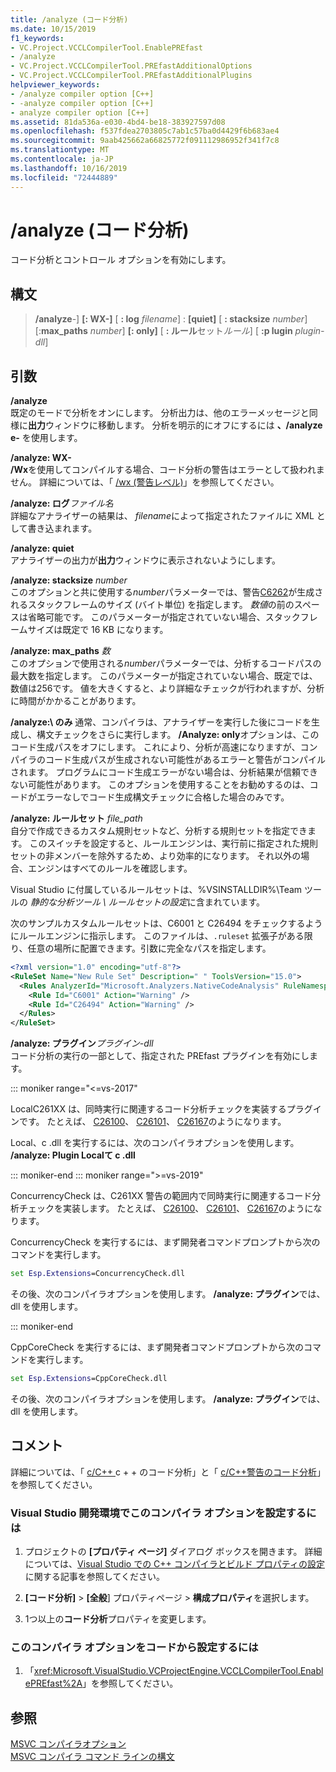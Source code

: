 ```yaml
---
title: /analyze (コード分析)
ms.date: 10/15/2019
f1_keywords:
- VC.Project.VCCLCompilerTool.EnablePREfast
- /analyze
- VC.Project.VCCLCompilerTool.PREfastAdditionalOptions
- VC.Project.VCCLCompilerTool.PREfastAdditionalPlugins
helpviewer_keywords:
- /analyze compiler option [C++]
- -analyze compiler option [C++]
- analyze compiler option [C++]
ms.assetid: 81da536a-e030-4bd4-be18-383927597d08
ms.openlocfilehash: f537fdea2703805c7ab1c57ba0d4429f6b683ae4
ms.sourcegitcommit: 9aab425662a66825772f091112986952f341f7c8
ms.translationtype: MT
ms.contentlocale: ja-JP
ms.lasthandoff: 10/16/2019
ms.locfileid: "72444889"
---
```

# <a name="analyze-code-analysis"></a>/analyze (コード分析)

コード分析とコントロール オプションを有効にします。

## <a name="syntax"></a>構文

> **/analyze**-] **[: WX-]** [ **: log** *filename*] : **[quiet]** [ **: stacksize** *number*] [:**max_paths** *number*] **[: only]** [ **: ルール**セット*ルール*] [ **:p lugin** *plugin-dll*]

## <a name="arguments"></a>引数

**/analyze**\
既定のモードで分析をオンにします。 分析出力は、他のエラーメッセージと同様に**出力**ウィンドウに移動します。 分析を明示的にオフにするには **、/analyze e-** を使用します。

**/analyze: WX-** \
**/Wx**を使用してコンパイルする場合、コード分析の警告はエラーとして扱われません。 詳細については、「 [/wx (警告レベル)](compiler-option-warning-level.md)」を参照してください。

**/analyze: ログ***ファイル名*\
詳細なアナライザーの結果は、 *filename*によって指定されたファイルに XML として書き込まれます。

**/analyze: quiet**\
アナライザーの出力が**出力**ウィンドウに表示されないようにします。

**/analyze: stacksize** *number*\
このオプションと共に使用する*number*パラメーターでは、警告[C6262](/visualstudio/code-quality/c6262)が生成されるスタックフレームのサイズ (バイト単位) を指定します。 *数値*の前のスペースは省略可能です。 このパラメーターが指定されていない場合、スタックフレームサイズは既定で 16 KB になります。

**/analyze: max_paths** *数*\
このオプションで使用される*number*パラメーターでは、分析するコードパスの最大数を指定します。 このパラメーターが指定されていない場合、既定では、数値は256です。 値を大きくすると、より詳細なチェックが行われますが、分析に時間がかかることがあります。

**/analyze:\ のみ**
通常、コンパイラは、アナライザーを実行した後にコードを生成し、構文チェックをさらに実行します。 **/Analyze: only**オプションは、このコード生成パスをオフにします。 これにより、分析が高速になりますが、コンパイラのコード生成パスが生成されない可能性があるエラーと警告がコンパイルされます。 プログラムにコード生成エラーがない場合は、分析結果が信頼できない可能性があります。 このオプションを使用することをお勧めするのは、コードがエラーなしでコード生成構文チェックに合格した場合のみです。

**/analyze: ルールセット** *file_path*\
自分で作成できるカスタム規則セットなど、分析する規則セットを指定できます。 このスイッチを設定すると、ルールエンジンは、実行前に指定された規則セットの非メンバーを除外するため、より効率的になります。 それ以外の場合、エンジンはすべてのルールを確認します。

Visual Studio に付属しているルールセットは、%VSINSTALLDIR%\Team ツールの *静的な分析ツール \ ルールセットの設定*に含まれています。

次のサンプルカスタムルールセットは、C6001 と C26494 をチェックするようにルールエンジンに指示します。 このファイルは、`.ruleset` 拡張子がある限り、任意の場所に配置できます。引数に完全なパスを指定します。

```xml
<?xml version="1.0" encoding="utf-8"?>
<RuleSet Name="New Rule Set" Description=" " ToolsVersion="15.0">
  <Rules AnalyzerId="Microsoft.Analyzers.NativeCodeAnalysis" RuleNamespace="Microsoft.Rules.Native">
    <Rule Id="C6001" Action="Warning" />
    <Rule Id="C26494" Action="Warning" />
  </Rules>
</RuleSet>
```

**/analyze: プラグイン***プラグイン-dll*\
コード分析の実行の一部として、指定された PREfast プラグインを有効にします。

::: moniker range="<=vs-2017"

LocalC261XX は、同時実行に関連するコード分析チェックを実装するプラグインです。 たとえば、 [C26100](/visualstudio/code-quality/c26100)、 [C26101](/visualstudio/code-quality/c26101)、 [C26167](/visualstudio/code-quality/c26167)のようになります。

Local、c .dll を実行するには、次のコンパイラオプションを使用します。 **/analyze: Plugin Localて c .dll**

::: moniker-end
::: moniker range=">=vs-2019"

ConcurrencyCheck は、C261XX 警告の範囲内で同時実行に関連するコード分析チェックを実装します。 たとえば、 [C26100](/visualstudio/code-quality/c26100)、 [C26101](/visualstudio/code-quality/c26101)、 [C26167](/visualstudio/code-quality/c26167)のようになります。

ConcurrencyCheck を実行するには、まず開発者コマンドプロンプトから次のコマンドを実行します。

```cmd
set Esp.Extensions=ConcurrencyCheck.dll
```

その後、次のコンパイラオプションを使用します。 **/analyze: プラグイン**では、dll を使用します。

::: moniker-end

CppCoreCheck を実行するには、まず開発者コマンドプロンプトから次のコマンドを実行します。

```cmd
set Esp.Extensions=CppCoreCheck.dll
```

その後、次のコンパイラオプションを使用します。 **/analyze: プラグイン**では、dll を使用します。

## <a name="remarks"></a>コメント

詳細については、「 [c/C++ ](/visualstudio/code-quality/code-analysis-for-c-cpp-overview) c + + のコード分析」と「 [c/C++警告のコード分析](/visualstudio/code-quality/code-analysis-for-c-cpp-warnings)」を参照してください。

### <a name="to-set-this-compiler-option-in-the-visual-studio-development-environment"></a>Visual Studio 開発環境でこのコンパイラ オプションを設定するには

1. プロジェクトの **[プロパティ ページ]** ダイアログ ボックスを開きます。 詳細については、[Visual Studio での C++ コンパイラとビルド プロパティの設定](../working-with-project-properties.md)に関する記事を参照してください。

1. **[コード分析]**  >  **[全般**] プロパティページ > **構成プロパティ**を選択します。

1. 1つ以上の**コード分析**プロパティを変更します。

### <a name="to-set-this-compiler-option-programmatically"></a>このコンパイラ オプションをコードから設定するには

1. 「<xref:Microsoft.VisualStudio.VCProjectEngine.VCCLCompilerTool.EnablePREfast%2A>」を参照してください。

## <a name="see-also"></a>参照

[MSVC コンパイラオプション](compiler-options.md)\
[MSVC コンパイラ コマンド ラインの構文](compiler-command-line-syntax.md)
